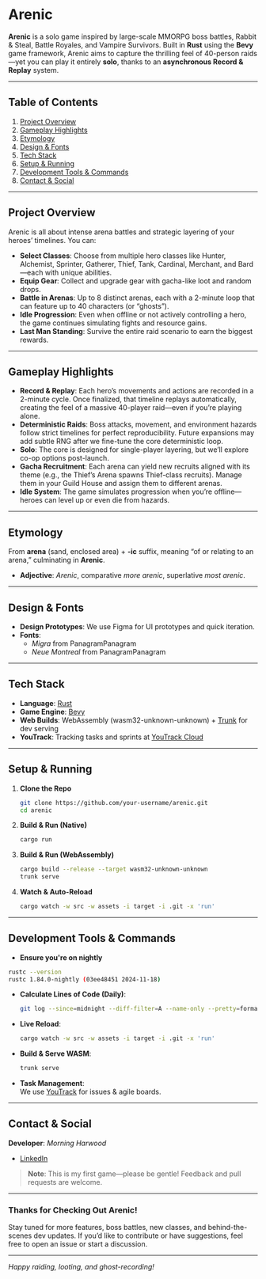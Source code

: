 # Arenic

**Arenic** is a solo  game inspired by large-scale MMORPG boss battles, Rabbit & Steal, Battle Royales, and Vampire Survivors. Built in **Rust** using the **Bevy** game framework, Arenic aims to capture the thrilling feel of 40-person raids—yet you can play it entirely **solo**, thanks to an **asynchronous Record & Replay** system.

---

## Table of Contents
1. [Project Overview](#project-overview)
2. [Gameplay Highlights](#gameplay-highlights)
3. [Etymology](#etymology)
4. [Design & Fonts](#design--fonts)
5. [Tech Stack](#tech-stack)
6. [Setup & Running](#setup--running)
7. [Development Tools & Commands](#development-tools--commands)
8. [Contact & Social](#contact--social)

---

## Project Overview
Arenic is all about intense arena battles and strategic layering of your heroes’ timelines. You can:
- **Select Classes**: Choose from multiple hero classes like Hunter, Alchemist, Sprinter, Gatherer, Thief, Tank, Cardinal, Merchant, and Bard—each with unique abilities.
- **Equip Gear**: Collect and upgrade gear with gacha-like loot and random drops.
- **Battle in Arenas**: Up to 8 distinct arenas, each with a 2-minute loop that can feature up to 40 characters (or “ghosts”).
- **Idle Progression**: Even when offline or not actively controlling a hero, the game continues simulating fights and resource gains.
- **Last Man Standing**: Survive the entire raid scenario to earn the biggest rewards.

---

## Gameplay Highlights
- **Record & Replay**: Each hero’s movements and actions are recorded in a 2-minute cycle. Once finalized, that timeline replays automatically, creating the feel of a massive 40-player raid—even if you’re playing alone.
- **Deterministic Raids**: Boss attacks, movement, and environment hazards follow strict timelines for perfect reproducibility. Future expansions may add subtle RNG after we fine-tune the core deterministic loop.
- **Solo**: The core is designed for single-player layering, but we’ll explore co-op options post-launch.
- **Gacha Recruitment**: Each arena can yield new recruits aligned with its theme (e.g., the Thief’s Arena spawns Thief-class recruits). Manage them in your Guild House and assign them to different arenas.
- **Idle System**: The game simulates progression when you’re offline—heroes can level up or even die from hazards.

---

## Etymology
From **arena** (sand, enclosed area) + **-ic** suffix, meaning “of or relating to an arena,” culminating in **Arenic**.
- **Adjective**: *Arenic*, comparative *more arenic*, superlative *most arenic*.

---

## Design & Fonts
- **Design Prototypes**: We use Figma for UI prototypes and quick iteration.
- **Fonts**:
    - *Migra* from PanagramPanagram
    - *Neue Montreal* from PanagramPanagram

---

## Tech Stack
- **Language**: [Rust](https://www.rust-lang.org/)
- **Game Engine**: [Bevy](https://bevyengine.org/)
- **Web Builds**: WebAssembly (wasm32-unknown-unknown) + [Trunk](https://trunkrs.dev/) for dev serving
- **YouTrack**: Tracking tasks and sprints at [YouTrack Cloud](https://stealth-startup.youtrack.cloud/agiles/177-4/current)

---

## Setup & Running
1. **Clone the Repo**
   ```bash
   git clone https://github.com/your-username/arenic.git
   cd arenic
   ```
2. **Build & Run (Native)**
   ```bash
   cargo run
   ```
3. **Build & Run (WebAssembly)**
   ```bash
   cargo build --release --target wasm32-unknown-unknown
   trunk serve
   ```
4. **Watch & Auto-Reload**
   ```bash
   cargo watch -w src -w assets -i target -i .git -x 'run'
   ```

---

## Development Tools & Commands
- **Ensure you're on nightly**
```bash
rustc --version
rustc 1.84.0-nightly (03ee48451 2024-11-18)
```
- **Calculate Lines of Code (Daily)**:
  ```bash
  git log --since=midnight --diff-filter=A --name-only --pretty=format: | sort -u | xargs cloc
  ```
- **Live Reload**:
  ```bash
  cargo watch -w src -w assets -i target -i .git -x 'run'
  ```
- **Build & Serve WASM**:
  ```bash
  trunk serve
  ```
- **Task Management**:  
  We use [YouTrack](https://stealth-startup.youtrack.cloud/agiles/177-4/current) for issues & agile boards.

---

## Contact & Social
**Developer**: *Morning Harwood*
- [LinkedIn](https://www.linkedin.com/in/morningharwood)

> **Note**: This is my first game—please be gentle! Feedback and pull requests are welcome.

---

### Thanks for Checking Out Arenic!
Stay tuned for more features, boss battles, new classes, and behind-the-scenes dev updates. If you’d like to contribute or have suggestions, feel free to open an issue or start a discussion.

---

*Happy raiding, looting, and ghost-recording!*  